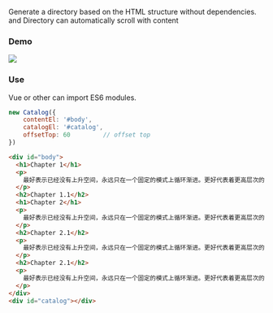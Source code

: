Generate a directory based on the HTML structure without dependencies. and Directory can automatically scroll with content

### Demo

![](https://note.youdao.com/yws/public/resource/c43595e0f3c50c1fc42143fed714c633/xmlnote/WEBRESOURCE9045059209c7999b32e5c1b6dad9f6dd/7265)

### Use

Vue or other can import ES6 modules.

```JavaScript
new Catalog({
    contentEl: '#body',
    catalogEl: '#catalog',
    offsetTop: 60         // offset top
})
```

```html
<div id="body">
  <h1>Chapter 1</h1>
  <p>
    最好表示已经没有上升空间，永远只在一个固定的模式上循环渐进。更好代表着更高层次的境界，举个例子，有人问“你觉得我和某某谁好看
  </p>
  <h2>Chapter 1.1</h2>
  <h1>Chapter 2</h1>
  <p>
    最好表示已经没有上升空间，永远只在一个固定的模式上循环渐进。更好代表着更高层次的境界，举个例子，有人问“你觉得我和某某谁好看
  </p>
  <h2>Chapter 2.1</h2>
  <p>
    最好表示已经没有上升空间，永远只在一个固定的模式上循环渐进。更好代表着更高层次的境界，举个例子，有人问“你觉得我和某某谁好看
  </p>
  <h2>Chapter 2.1</h2>
  <p>
    最好表示已经没有上升空间，永远只在一个固定的模式上循环渐进。更好代表着更高层次的境界，举个例子，有人问“你觉得我和某某谁好看
  </p>
</div>
<div id="catalog"></div>
```
